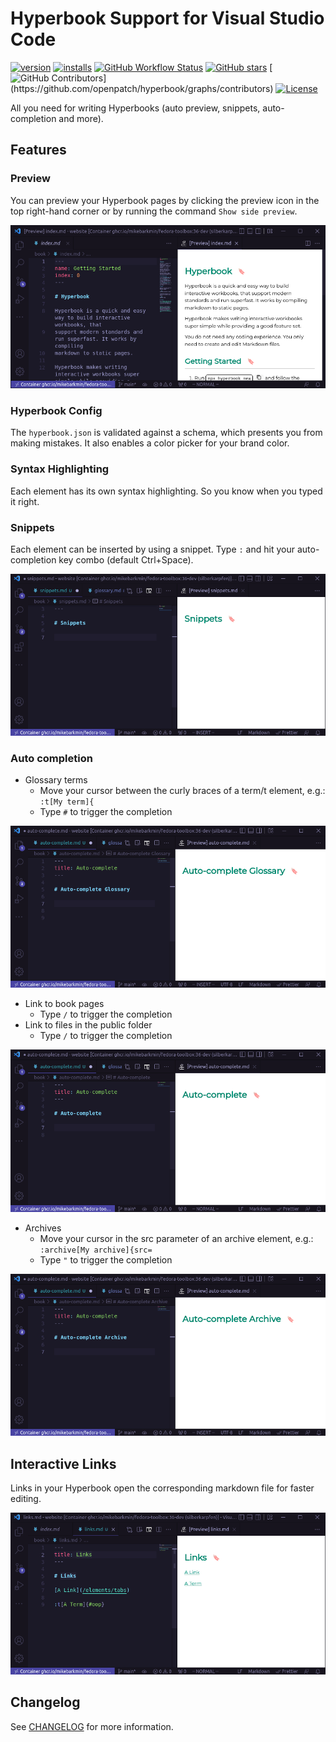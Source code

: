 # Hyperbook Support for Visual Studio Code

[![version](https://img.shields.io/vscode-marketplace/v/openpatch.hyperbook-studio.svg?label=version)](https://marketplace.visualstudio.com/items?itemName=openpatch.hyperbook-studio)
[![installs](https://img.shields.io/vscode-marketplace/d/openpatch.hyperbook-studio.svg?label=installs)](https://marketplace.visualstudio.com/items?itemName=openpatch.hyperbook-studio)
[![GitHub Workflow Status](https://img.shields.io/github/workflow/status/openpatch/hyperbook/Create%20Pull%20Request%20or%20Release)](https://github.com/openpatch/hyperbook/actions)
[![GitHub stars](https://img.shields.io/github/stars/openpatch/hyperbook.svg?label=github%20stars)](https://github.com/openpatch/hyperbook)
[![GitHub Contributors](https://img.shields.io/github/contributors/openpatch/hyperbook.svg?)](https://github.com/openpatch/hyperbook/graphs/contributors)
[![License](https://img.shields.io/github/license/openpatch/hyperbook)](https://github.com/openpatch/hyperbook)

All you need for writing Hyperbooks (auto preview, snippets, auto-completion and more).

## Features

### Preview

You can preview your Hyperbook pages by clicking the preview icon in the top right-hand corner or by running the command `Show side preview`.

![Preview](./screenshots/preview.png)

### Hyperbook Config

The `hyperbook.json` is validated against a schema, which presents you
from making mistakes. It also enables a color picker for your brand
color.

### Syntax Highlighting

Each element has its own syntax highlighting. So you know when you typed it right.

### Snippets

Each element can be inserted by using a snippet. Type `:` and hit your auto-completion key combo (default Ctrl+Space).

![](./screenshots/snippets.gif)

### Auto completion

- Glossary terms
  - Move your cursor between the curly braces of a term/t element, e.g.: `:t[My term]{`
  - Type `#` to trigger the completion

![](./screenshots/auto-complete-glossary.gif)

- Link to book pages
  - Type `/` to trigger the completion
- Link to files in the public folder
  - Type `/` to trigger the completion

![](./screenshots/auto-complete-book.gif)

- Archives
  - Move your cursor in the src parameter of an archive element, e.g.: `:archive[My archive]{src=`
  - Type `"` to trigger the completion

![](./screenshots/auto-complete-archive.gif)

## Interactive Links

Links in your Hyperbook open the corresponding markdown file for faster editing.

![](./screenshots/links.gif)

## Changelog

See [CHANGELOG](CHANGELOG.md) for more information.

